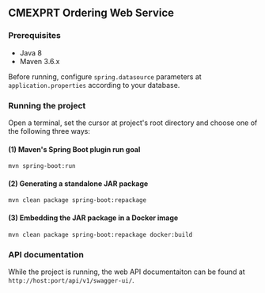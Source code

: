 ## CMEXPRT Ordering Web Service

### Prerequisites
- Java 8
- Maven 3.6.x

Before running, configure `spring.datasource` parameters at `application.properties` according to your database.

### Running the project

Open a terminal, set the cursor at project's root directory and choose one of the following three ways:

#### (1) Maven's Spring Boot plugin run goal
`mvn spring-boot:run`

#### (2) Generating a standalone JAR package
`mvn clean package spring-boot:repackage`

#### (3) Embedding the JAR package in a Docker image
`mvn clean package spring-boot:repackage docker:build`

### API documentation

While the project is running, the web API documentaiton can be found at `http://host:port/api/v1/swagger-ui/`.
